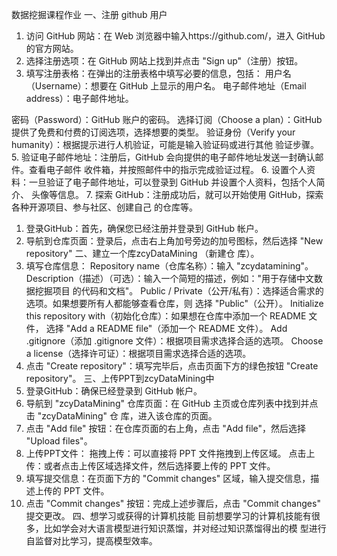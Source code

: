 数据挖掘课程作业
一、注册 github 用户
1. 访问 GitHub 网站：在 Web 浏览器中输入https://github.com/，进入 GitHub 的官方网站。
2. 选择注册选项：在 GitHub 网站上找到并点击 "Sign up"（注册）按钮。
3. 填写注册表格：在弹出的注册表格中填写必要的信息，包括：
用户名（Username）：想要在 GitHub 上显示的用户名。
电子邮件地址（Email address）：电子邮件地址。


密码（Password）：GitHub 账户的密码。
选择订阅（Choose a plan）：GitHub 提供了免费和付费的订阅选项，选择想要的类型。
验证身份（Verify your humanity）：根据提示进行人机验证，可能是输入验证码或进行其他
验证步骤。
5. 验证电子邮件地址：注册后，GitHub 会向提供的电子邮件地址发送一封确认邮件。查看电子邮件
收件箱，并按照邮件中的指示完成验证过程。
6. 设置个人资料：一旦验证了电子邮件地址，可以登录到 GitHub 并设置个人资料，包括个人简介、
头像等信息。
7. 探索 GitHub：注册成功后，就可以开始使用 GitHub，探索各种开源项目、参与社区、创建自己
的仓库等。
1. 登录GitHub：首先，确保您已经注册并登录到 GitHub 帐户。
2. 导航到仓库页面：登录后，点击右上角加号旁边的加号图标，然后选择 "New repository"
二、建立一个库zcyDataMining
（新建仓
库）。
3. 填写仓库信息：
Repository name（仓库名称）：输入 "zcydatamining"。
Description（描述）（可选）：输入一个简短的描述，例如："用于存储中文数据挖掘项目
的代码和文档"。
Public / Private（公开/私有）：选择适合需求的选项。如果想要所有人都能够查看仓库，则
选择 "Public"（公开）。
Initialize this repository with（初始化仓库）：如果想在仓库中添加一个 README 文件，
选择 "Add a README file"（添加一个 README 文件）。
Add .gitignore（添加 .gitignore 文件）：根据项目需求选择合适的选项。
Choose a license（选择许可证）：根据项目需求选择合适的选项。
4. 点击 "Create repository"：填写完毕后，点击页面下方的绿色按钮 "Create repository"。
三、上传PPT到zcyDataMining中
1. 登录GitHub：确保已经登录到 GitHub 帐户。
2. 导航到 "zcyDataMining" 仓库页面：在 GitHub 主页或仓库列表中找到并点击 "zcyDataMining" 
仓 库，进入该仓库的页面。
3. 点击 "Add file" 按钮：在仓库页面的右上角，点击 "Add file"，然后选择 "Upload files"。
4. 上传PPT文件：
拖拽上传：可以直接将 PPT 文件拖拽到上传区域。
点击上传：或者点击上传区域选择文件，然后选择要上传的 PPT 文件。
5. 填写提交信息：在页面下方的 "Commit changes" 区域，输入提交信息，描述上传的 PPT 文件。
6. 点击 "Commit changes" 按钮：完成上述步骤后，点击 "Commit changes" 提交更改。
四、想学习或获得的计算机技能
目前想要学习的计算机技能有很多，比如学会对大语言模型进行知识蒸馏，并对经过知识蒸馏得出的模
型进行自监督对比学习，提高模型效率。
